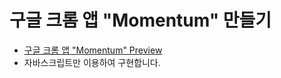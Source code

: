 # 구글 크롬 앱 "Momentum" 만들기
* <a href="https://chrome.google.com/webstore/detail/momentum/laookkfknpbbblfpciffpaejjkokdgca">구글 크롬 앱 "Momentum" Preview</a>
* 자바스크립트만 이용하여 구현합니다.

